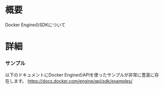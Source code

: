 # 概要
Docker EngineのSDKについて

# 詳細
### サンプル
以下のドキュメントにDocker EngineのAPIを使ったサンプルが非常に豊富に存在します。
https://docs.docker.com/engine/api/sdk/examples/
